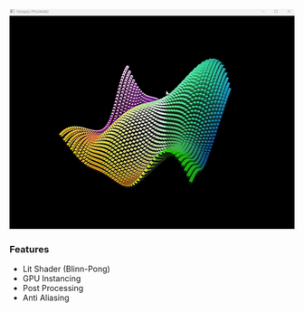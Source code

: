 ![ss](ss2.gif)

### Features

- Lit Shader (Blinn-Pong)
- GPU Instancing
- Post Processing
- Anti Aliasing
